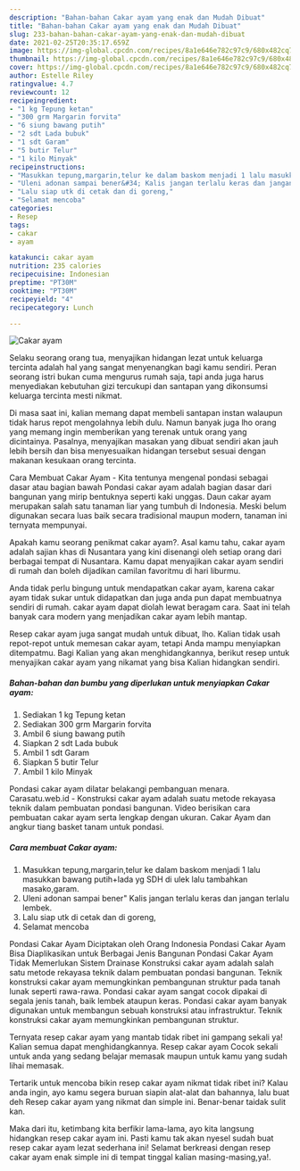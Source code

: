```yaml
---
description: "Bahan-bahan Cakar ayam yang enak dan Mudah Dibuat"
title: "Bahan-bahan Cakar ayam yang enak dan Mudah Dibuat"
slug: 233-bahan-bahan-cakar-ayam-yang-enak-dan-mudah-dibuat
date: 2021-02-25T20:35:17.659Z
image: https://img-global.cpcdn.com/recipes/8a1e646e782c97c9/680x482cq70/cakar-ayam-foto-resep-utama.jpg
thumbnail: https://img-global.cpcdn.com/recipes/8a1e646e782c97c9/680x482cq70/cakar-ayam-foto-resep-utama.jpg
cover: https://img-global.cpcdn.com/recipes/8a1e646e782c97c9/680x482cq70/cakar-ayam-foto-resep-utama.jpg
author: Estelle Riley
ratingvalue: 4.7
reviewcount: 12
recipeingredient:
- "1 kg Tepung ketan"
- "300 grm Margarin forvita"
- "6 siung bawang putih"
- "2 sdt Lada bubuk"
- "1 sdt Garam"
- "5 butir Telur"
- "1 kilo Minyak"
recipeinstructions:
- "Masukkan tepung,margarin,telur ke dalam baskom menjadi 1 lalu masukkan bawang putih+lada yg SDH di ulek lalu tambahkan masako,garam."
- "Uleni adonan sampai bener&#34; Kalis jangan terlalu keras dan jangan terlalu lembek."
- "Lalu siap utk di cetak dan di goreng,"
- "Selamat mencoba"
categories:
- Resep
tags:
- cakar
- ayam

katakunci: cakar ayam 
nutrition: 235 calories
recipecuisine: Indonesian
preptime: "PT30M"
cooktime: "PT30M"
recipeyield: "4"
recipecategory: Lunch

---
```



![Cakar ayam](https://img-global.cpcdn.com/recipes/8a1e646e782c97c9/680x482cq70/cakar-ayam-foto-resep-utama.jpg)

Selaku seorang orang tua, menyajikan hidangan lezat untuk keluarga tercinta adalah hal yang sangat menyenangkan bagi kamu sendiri. Peran seorang istri bukan cuma mengurus rumah saja, tapi anda juga harus menyediakan kebutuhan gizi tercukupi dan santapan yang dikonsumsi keluarga tercinta mesti nikmat.

Di masa  saat ini, kalian memang dapat membeli santapan instan walaupun tidak harus repot mengolahnya lebih dulu. Namun banyak juga lho orang yang memang ingin memberikan yang terenak untuk orang yang dicintainya. Pasalnya, menyajikan masakan yang dibuat sendiri akan jauh lebih bersih dan bisa menyesuaikan hidangan tersebut sesuai dengan makanan kesukaan orang tercinta. 

Cara Membuat Cakar Ayam - Kita tentunya mengenal pondasi sebagai dasar atau bagian bawah Pondasi cakar ayam adalah bagian dasar dari bangunan yang mirip bentuknya seperti kaki unggas. Daun cakar ayam merupakan salah satu tanaman liar yang tumbuh di Indonesia. Meski belum digunakan secara luas baik secara tradisional maupun modern, tanaman ini ternyata mempunyai.

Apakah kamu seorang penikmat cakar ayam?. Asal kamu tahu, cakar ayam adalah sajian khas di Nusantara yang kini disenangi oleh setiap orang dari berbagai tempat di Nusantara. Kamu dapat menyajikan cakar ayam sendiri di rumah dan boleh dijadikan camilan favoritmu di hari liburmu.

Anda tidak perlu bingung untuk mendapatkan cakar ayam, karena cakar ayam tidak sukar untuk didapatkan dan juga anda pun dapat membuatnya sendiri di rumah. cakar ayam dapat diolah lewat beragam cara. Saat ini telah banyak cara modern yang menjadikan cakar ayam lebih mantap.

Resep cakar ayam juga sangat mudah untuk dibuat, lho. Kalian tidak usah repot-repot untuk memesan cakar ayam, tetapi Anda mampu menyiapkan ditempatmu. Bagi Kalian yang akan menghidangkannya, berikut resep untuk menyajikan cakar ayam yang nikamat yang bisa Kalian hidangkan sendiri.

<!--inarticleads1-->

##### Bahan-bahan dan bumbu yang diperlukan untuk menyiapkan Cakar ayam:

1. Sediakan 1 kg Tepung ketan
1. Sediakan 300 grm Margarin forvita
1. Ambil 6 siung bawang putih
1. Siapkan 2 sdt Lada bubuk
1. Ambil 1 sdt Garam
1. Siapkan 5 butir Telur
1. Ambil 1 kilo Minyak


Pondasi cakar ayam dilatar belakangi pembanguan menara. Carasatu.web.id - Konstruksi cakar ayam adalah suatu metode rekayasa teknik dalam pembuatan pondasi bangunan. Video berisikan cara pembuatan cakar ayam serta lengkap dengan ukuran. Cakar Ayam dan angkur tiang basket tanam untuk pondasi. 

<!--inarticleads2-->

##### Cara membuat Cakar ayam:

1. Masukkan tepung,margarin,telur ke dalam baskom menjadi 1 lalu masukkan bawang putih+lada yg SDH di ulek lalu tambahkan masako,garam.
1. Uleni adonan sampai bener&#34; Kalis jangan terlalu keras dan jangan terlalu lembek.
1. Lalu siap utk di cetak dan di goreng,
1. Selamat mencoba


Pondasi Cakar Ayam Diciptakan oleh Orang Indonesia Pondasi Cakar Ayam Bisa Diaplikasikan untuk Berbagai Jenis Bangunan Pondasi Cakar Ayam Tidak Memerlukan Sistem Drainase Konstruksi cakar ayam adalah salah satu metode rekayasa teknik dalam pembuatan pondasi bangunan. Teknik konstruksi cakar ayam memungkinkan pembangunan struktur pada tanah lunak seperti rawa-rawa. Pondasi cakar ayam sangat cocok dipakai di segala jenis tanah, baik lembek ataupun keras. Pondasi cakar ayam banyak digunakan untuk membangun sebuah konstruksi atau infrastruktur. Teknik konstruksi cakar ayam memungkinkan pembangunan struktur. 

Ternyata resep cakar ayam yang mantab tidak ribet ini gampang sekali ya! Kalian semua dapat menghidangkannya. Resep cakar ayam Cocok sekali untuk anda yang sedang belajar memasak maupun untuk kamu yang sudah lihai memasak.

Tertarik untuk mencoba bikin resep cakar ayam nikmat tidak ribet ini? Kalau anda ingin, ayo kamu segera buruan siapin alat-alat dan bahannya, lalu buat deh Resep cakar ayam yang nikmat dan simple ini. Benar-benar taidak sulit kan. 

Maka dari itu, ketimbang kita berfikir lama-lama, ayo kita langsung hidangkan resep cakar ayam ini. Pasti kamu tak akan nyesel sudah buat resep cakar ayam lezat sederhana ini! Selamat berkreasi dengan resep cakar ayam enak simple ini di tempat tinggal kalian masing-masing,ya!.

